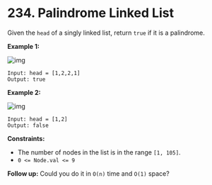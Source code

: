 # 234. Palindrome Linked List

Given the `head` of a singly linked list, return `true` if it is a palindrome.

 

**Example 1:**

![img](https://assets.leetcode.com/uploads/2021/03/03/pal1linked-list.jpg)

```
Input: head = [1,2,2,1]
Output: true
```

**Example 2:**

![img](https://assets.leetcode.com/uploads/2021/03/03/pal2linked-list.jpg)

```
Input: head = [1,2]
Output: false
```

 

**Constraints:**

- The number of nodes in the list is in the range `[1, 105]`.
- `0 <= Node.val <= 9`

 

**Follow up:** Could you do it in `O(n)` time and `O(1)` space?